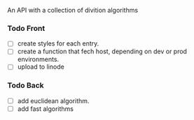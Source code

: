 An API with a collection of divition algorithms


### Todo Front
- [ ] create styles for each entry.
- [ ] create a function that fech host, depending on dev or prod environments.
- [ ] upload to linode

### Todo Back
- [ ] add euclidean algorithm.
- [ ] add fast algorithms
